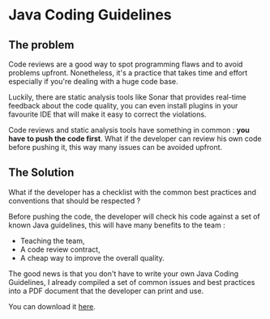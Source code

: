 # Java Coding Guidelines

## The problem

Code reviews are a good way to spot programming flaws and to avoid problems upfront. Nonetheless, it's a practice that takes time and effort especially if you're dealing with a huge code base.

Luckily, there are static analysis tools like Sonar that provides real-time feedback about the code quality, you can even install plugins in your favourite IDE that will make it easy to correct the violations.

Code reviews and static analysis tools have something in common : **you have to push the code first**. What if the developer can review his own code before pushing it, this way many issues can be avoided upfront.

## The Solution

What if the developer has a checklist with the common best practices and conventions that should be respected ?

Before pushing the code, the developer will check his code against a set of known Java guidelines, this will have many benefits to the team :

* Teaching the team,
* A code review contract,
* A cheap way to improve the overall quality.

The good news is that you don't have to write your own Java Coding Guidelines, I already compiled a set of common issues and best practices into a PDF document that the developer can print and use.

You can download it [here](../files/CodeMementoJavaGuidelines.pdf).